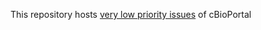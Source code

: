 This repository hosts [very low priority issues](https://github.com/cBioPortal/icebox/issues) of cBioPortal
